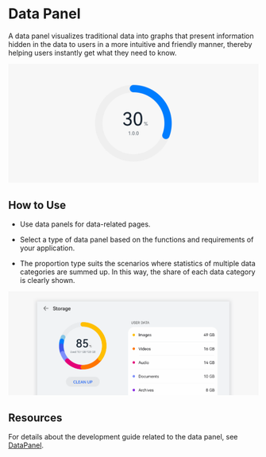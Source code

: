 # Data Panel

A data panel visualizes traditional data into graphs that present information hidden in the data to users in a more intuitive and friendly manner, thereby helping users instantly get what they need to know.


![data-panel_sub_1](figures/data-panel_sub_1.png)


## How to Use

- Use data panels for data-related pages.

- Select a type of data panel based on the functions and requirements of your application.

- The proportion type suits the scenarios where statistics of multiple data categories are summed up. In this way, the share of each data category is clearly shown.

![1_en-us_image_0000001517293406.png](figures/1_en-us_image_0000001517293406.png)

## Resources

For details about the development guide related to the data panel, see [DataPanel](../../application-dev/reference/arkui-ts/ts-basic-components-datapanel.md).
